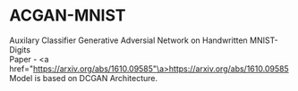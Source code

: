 # ACGAN-MNIST
Auxilary Classifier Generative Adversial Network on Handwritten MNIST-Digits
<br>
Paper - <a href="https://arxiv.org/abs/1610.09585"\a>https://arxiv.org/abs/1610.09585
<br>
Model is based on DCGAN Architecture.





